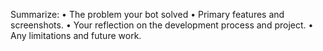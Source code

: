 Summarize:
•	The problem your bot solved
•	Primary features and screenshots.
•	Your reflection on the development process and project.
•	Any limitations and future work.

